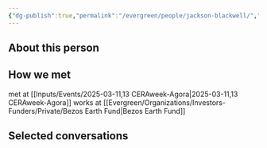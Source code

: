 ```yaml
---
{"dg-publish":true,"permalink":"/evergreen/people/jackson-blackwell/","tags":["people","investor"]}
---
```


## About this person


## How we met
met at [[Inputs/Events/2025-03-11,13 CERAweek-Agora\|2025-03-11,13 CERAweek-Agora]]
works at [[Evergreen/Organizations/Investors-Funders/Private/Bezos Earth Fund\|Bezos Earth Fund]]

## Selected conversations
